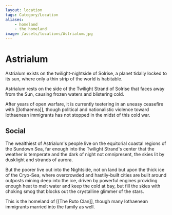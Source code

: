 ```yaml
---
layout: location
tags: Category/Location
aliases:
    - homeland
    - the homeland
image: /assets/locations/Astrialum.jpg
---
```


# Astrialum

Astrialum exists on the twilight-nightside of Solrise, a planet tidally locked to its sun, where only a thin strip of the world is habitable.

Astrialum rests on the side of the Twilight Strand of Solrise that faces away from the Sun, causing frozen waters and blistering cold.

After years of open warfare, it is currently teetering in an uneasy ceasefire with [[Iothaenea]], though political and nationalistic violence toward Iothaenean immigrants has not stopped in the midst of this cold war.

## Social

The wealthiest of Astrialum's people live on the equitorial coastal regions of the Sundown Sea, far enough into the Twilight Strand's center that the weather is temperate and the dark of night not omnipresent, the skies lit by dusklight and strands of aurora.

But the poorer live out into the Nightside, not on land but upon the thick ice of the Cryo-Sea, where overcrowded and hastily-built cities are built around outposts mining deep into the ice, driven by powerful engines providing enough heat to melt water and keep the cold at bay, but fill the skies with choking smog that blocks out the crystalline glimmer of the stars.

This is the homeland of [[The Ruto Clan]], though many Iothaenean immigrants married into the family as well.
